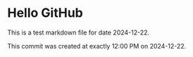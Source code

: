 # Hello GitHub
This is a test markdown file for date 2024-12-22.

This commit was created at exactly 12:00 PM on 2024-12-22.
